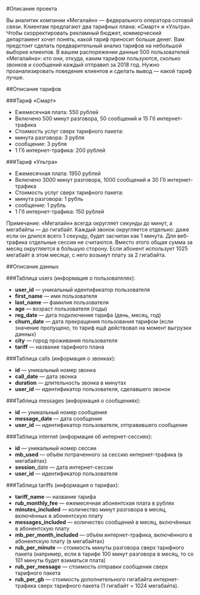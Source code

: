 #Описание проекта

Вы аналитик компании «Мегалайн» — федерального оператора сотовой связи. Клиентам предлагают два тарифных плана: «Смарт» и «Ультра». Чтобы скорректировать рекламный бюджет, коммерческий департамент хочет понять, какой тариф приносит больше денег.
Вам предстоит сделать предварительный анализ тарифов на небольшой выборке клиентов. В вашем распоряжении данные 500 пользователей «Мегалайна»: кто они, откуда, каким тарифом пользуются, сколько звонков и сообщений каждый отправил за 2018 год. Нужно проанализировать поведение клиентов и сделать вывод — какой тариф лучше.

##Описание тарифов

###Тариф «Смарт»
- Ежемесячная плата: 550 рублей
- Включено 500 минут разговора, 50 сообщений и 15 Гб интернет-трафика
- Стоимость услуг сверх тарифного пакета:
- минута разговора: 3 рубля
- сообщение: 3 рубля
- 1 Гб интернет-трафика: 200 рублей

###Тариф «Ультра»
- Ежемесячная плата: 1950 рублей
- Включено 3000 минут разговора, 1000 сообщений и 30 Гб интернет-трафика
- Стоимость услуг сверх тарифного пакета:
- минута разговора: 1 рубль
- сообщение: 1 рубль
- 1 Гб интернет-трафика: 150 рублей

Примечание:
«Мегалайн» всегда округляет секунды до минут, а мегабайты — до гигабайт. Каждый звонок округляется отдельно: даже если он длился всего 1 секунду, будет засчитан как 1 минута.
Для веб-трафика отдельные сессии не считаются. Вместо этого общая сумма за месяц округляется в бо́льшую сторону. Если абонент использует 1025 мегабайт в этом месяце, с него возьмут плату за 2 гигабайта.


##Описание данных

###Таблица users (информация о пользователях):
- **user_id** — уникальный идентификатор пользователя
- **first_name** — имя пользователя
- **last_name** — фамилия пользователя
- **age** — возраст пользователя (годы)
- **reg_date** — дата подключения тарифа (день, месяц, год)
- **churn_date** — дата прекращения пользования тарифом (если значение пропущено, то тариф ещё действовал на момент выгрузки данных)
- **city** — город проживания пользователя
- **tariff** — название тарифного плана

###Таблица calls (информация о звонках):
- **id** — уникальный номер звонка
- **call_date** — дата звонка
- **duration** — длительность звонка в минутах
- **user_id** — идентификатор пользователя, сделавшего звонок

###Таблица messages (информация о сообщениях):
- **id** — уникальный номер сообщения
- **message_date** — дата сообщения
- **user_id** — идентификатор пользователя, отправившего сообщение

###Таблица internet (информация об интернет-сессиях):
- **id** — уникальный номер сессии
- **mb_used** — объём потраченного за сессию интернет-трафика (в мегабайтах)
- **session**_date — дата интернет-сессии
- **user_id** — идентификатор пользователя

###Таблица tariffs (информация о тарифах):
- **tariff_name** — название тарифа
- **rub_monthly_fee** — ежемесячная абонентская плата в рублях
- **minutes_included** — количество минут разговора в месяц, включённых в абонентскую плату
- **messages_included** — количество сообщений в месяц, включённых в абонентскую плату
- **mb_per_month_included** — объём интернет-трафика, включённого в абонентскую плату (в мегабайтах)
- **rub_per_minute** — стоимость минуты разговора сверх тарифного пакета (например, если в тарифе 100 минут разговора в месяц, то со 101 минуты будет взиматься плата)
- **rub_per_message** — стоимость отправки сообщения сверх тарифного пакета
- **rub_per_gb** — стоимость дополнительного гигабайта интернет-трафика сверх тарифного пакета (1 гигабайт = 1024 мегабайта).
